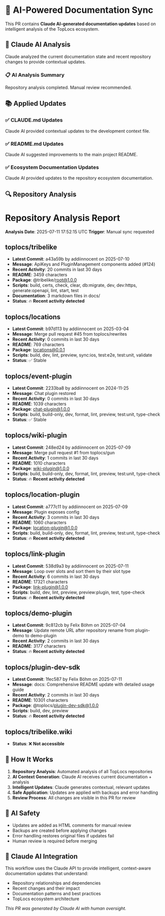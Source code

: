 # 🤖 AI-Powered Documentation Sync

This PR contains **Claude AI-generated documentation updates** based on intelligent analysis of the TopLocs ecosystem.

## 🧠 Claude AI Analysis

Claude analyzed the current documentation state and recent repository changes to provide contextual updates.

### 📋 AI Analysis Summary

Repository analysis completed. Manual review recommended.

## 📚 Applied Updates

### ✅ CLAUDE.md Updates
Claude AI provided contextual updates to the development context file.

### ✅ README.md Updates
Claude AI suggested improvements to the main project README.

### ✅ Ecosystem Documentation Updates
Claude AI provided updates to the repository ecosystem documentation.

## 🔍 Repository Analysis

# Repository Analysis Report

**Analysis Date**: 2025-07-11 17:52:15 UTC
**Trigger**: Manual sync requested

## toplocs/tribelike

- **Latest Commit**: a43a59b by addiinnocent on 2025-07-10
- **Message**: ApiKeys and PluginManagement components added (#124)
- **Recent Activity**: 20 commits in last 30 days
- **README**: 3459 characters
- **Package**: @tribelike/root@1.0.0
- **Scripts**: build, certs, check, clear, db:migrate, dev, dev:https, generate:openapi, lint, start, test
- **Documentation**: 3 markdown files in docs/
- **Status**: 🔥 **Recent activity detected**

## toplocs/locations

- **Latest Commit**: b97d113 by addiinnocent on 2025-03-04
- **Message**: Merge pull request #45 from toplocs/rewrites
- **Recent Activity**: 0 commits in last 30 days
- **README**: 769 characters
- **Package**: locations@0.0.1
- **Scripts**: build, dev, lint, preview, sync:ios, test:e2e, test:unit, validate
- **Status**: ✅ Stable

## toplocs/event-plugin

- **Latest Commit**: 2233ba8 by addiinnocent on 2024-11-25
- **Message**: Chat plugin restored
- **Recent Activity**: 0 commits in last 30 days
- **README**: 1039 characters
- **Package**: chat-plugin@1.0.0
- **Scripts**: build, build-only, dev, format, lint, preview, test:unit, type-check
- **Status**: ✅ Stable

## toplocs/wiki-plugin

- **Latest Commit**: 248ed24 by addiinnocent on 2025-07-09
- **Message**: Merge pull request #1 from toplocs/gun
- **Recent Activity**: 1 commits in last 30 days
- **README**: 1010 characters
- **Package**: wiki-plugin@1.0.0
- **Scripts**: build, build-only, dev, format, lint, preview, test:unit, type-check
- **Status**: 🔥 **Recent activity detected**

## toplocs/location-plugin

- **Latest Commit**: a777c11 by addiinnocent on 2025-07-09
- **Message**: Plugin exposes config
- **Recent Activity**: 3 commits in last 30 days
- **README**: 1060 characters
- **Package**: location-plugin@1.0.0
- **Scripts**: build, build-only, dev, format, lint, preview, test:unit, type-check
- **Status**: 🔥 **Recent activity detected**

## toplocs/link-plugin

- **Latest Commit**: 538d9a3 by addiinnocent on 2025-07-11
- **Message**: Loop over slots and sort them by their slot type
- **Recent Activity**: 6 commits in last 30 days
- **README**: 17321 characters
- **Package**: link-plugin@1.0.0
- **Scripts**: build, dev, lint, preview, preview:plugin, test, type-check
- **Status**: 🔥 **Recent activity detected**

## toplocs/demo-plugin

- **Latest Commit**: 9c812cb by Felix Böhm on 2025-07-04
- **Message**: Update remote URL after repository rename from plugin-demo to demo-plugin
- **Recent Activity**: 2 commits in last 30 days
- **README**: 3177 characters
- **Status**: 🔥 **Recent activity detected**

## toplocs/plugin-dev-sdk

- **Latest Commit**: 1fec587 by Felix Böhm on 2025-07-11
- **Message**: docs: Comprehensive README update with detailed usage guide
- **Recent Activity**: 2 commits in last 30 days
- **README**: 10301 characters
- **Package**: @toplocs/plugin-dev-sdk@1.0.0
- **Scripts**: build, dev, preview
- **Status**: 🔥 **Recent activity detected**

## toplocs/tribelike.wiki

- **Status**: ❌ **Not accessible**


## 🎯 How It Works

1. **Repository Analysis**: Automated analysis of all TopLocs repositories
2. **AI Context Generation**: Claude AI receives current documentation + analysis
3. **Intelligent Updates**: Claude generates contextual, relevant updates
4. **Safe Application**: Updates are applied with backups and error handling
5. **Review Process**: All changes are visible in this PR for review

## 🔐 AI Safety

- Updates are added as HTML comments for manual review
- Backups are created before applying changes
- Error handling restores original files if updates fail
- Human review is required before merging

## 🤖 Claude AI Integration

This workflow uses the Claude API to provide intelligent, context-aware documentation updates that understand:
- Repository relationships and dependencies
- Recent changes and their impact
- Documentation patterns and best practices
- TopLocs ecosystem architecture

*This PR was generated by Claude AI with human oversight.*
